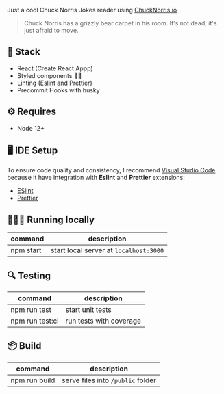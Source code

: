 Just a cool Chuck Norris Jokes reader using [ChuckNorris.io](https://api.chucknorris.io/)

> Chuck Norris has a grizzly bear carpet in his room.
> It's not dead, it's just afraid to move.

## 🚀 Stack

- React (Create React Appp)
- Styled components 💅🏽
- Linting (Eslint and Prettier)
- Precommit Hooks with husky

## ⚙️ Requires

- Node 12+

## 🖥 IDE Setup

To ensure code quality and consistency, I recommend [Visual Studio Code](https://code.visualstudio.com/download) because it have integration with **Eslint** and **Prettier** extensions:

- [ESlint](https://marketplace.visualstudio.com/items?itemName=dbaeumer.vscode-eslint)
- [Prettier](https://marketplace.visualstudio.com/items?itemName=esbenp.prettier-vscode)

## 🏃🏽‍♂️ Running locally

| command   | description                            |
| --------- | -------------------------------------- |
| npm start | start local server at `localhost:3000` |

## 🔍 Testing

| command         | description             |
| --------------- | ----------------------- |
| npm run test    | start unit tests        |
| npm run test:ci | run tests with coverage |

## 📦 Build

| command       | description                       |
| ------------- | --------------------------------- |
| npm run build | serve files into `/public` folder |
